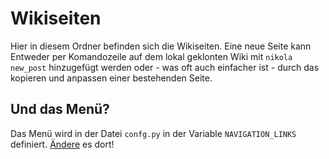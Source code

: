  Wikiseiten
============
Hier in diesem Ordner befinden sich die Wikiseiten.
Eine neue Seite kann Entweder per Komandozeile auf dem lokal geklonten Wiki mit ``nikola new_post`` hinzugefügt werden oder - was oft auch einfacher ist - durch das kopieren und anpassen einer bestehenden Seite.

 Und das Menü?
-------------
Das Menü wird in der Datei ``confg.py`` in der Variable ``NAVIGATION_LINKS`` definiert.
[Ändere](https://github.com/ToolboxBodensee/toolbox-wiki/edit/master/conf.py#L142) es dort!
